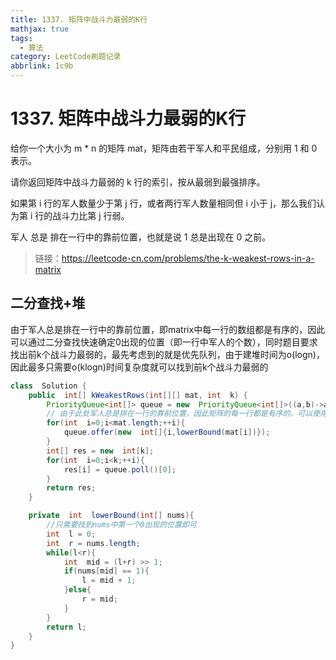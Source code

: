 ```yaml
---
title: 1337. 矩阵中战斗力最弱的K行
mathjax: true
tags:
  - 算法
category: LeetCode刷题记录
abbrlink: 1c9b
---
```

# 1337. 矩阵中战斗力最弱的K行
给你一个大小为 m * n 的矩阵 mat，矩阵由若干军人和平民组成，分别用 1 和 0 表示。

请你返回矩阵中战斗力最弱的 k 行的索引，按从最弱到最强排序。

如果第 i 行的军人数量少于第 j 行，或者两行军人数量相同但 i 小于 j，那么我们认为第 i 行的战斗力比第 j 行弱。

军人 总是 排在一行中的靠前位置，也就是说 1 总是出现在 0 之前。

>链接：https://leetcode-cn.com/problems/the-k-weakest-rows-in-a-matrix

<!-- more -->

## 二分查找+堆

由于军人总是排在一行中的靠前位置，即matrix中每一行的数组都是有序的，因此可以通过二分查找快速确定0出现的位置（即一行中军人的个数），同时题目要求找出前k个战斗力最弱的，最先考虑到的就是优先队列，由于建堆时间为o(logn)，因此最多只需要o(klogn)时间复杂度就可以找到前k个战斗力最弱的
```java
class  Solution {
	public  int[] kWeakestRows(int[][] mat, int  k) {
		PriorityQueue<int[]> queue = new  PriorityQueue<int[]>((a,b)->a[1]==b[1]?a[0]-b[0]:a[1]-b[1]);
		// 由于此处军人总是排在一行的靠前位置，因此矩阵的每一行都是有序的，可以使用二分查找找到军人的位置
		for(int  i=0;i<mat.length;++i){
			queue.offer(new  int[]{i,lowerBound(mat[i])});
		}
		int[] res = new  int[k];
		for(int  i=0;i<k;++i){
			res[i] = queue.poll()[0];
		}
		return res;
	}

	private  int  lowerBound(int[] nums){
		//只需要找到nums中第一个0出现的位置即可
		int  l = 0;
		int  r = nums.length;
		while(l<r){
			int  mid = (l+r) >> 1;
			if(nums[mid] == 1){
				l = mid + 1;
			}else{
				r = mid;
			}
		}
		return l;
	}
}
```
